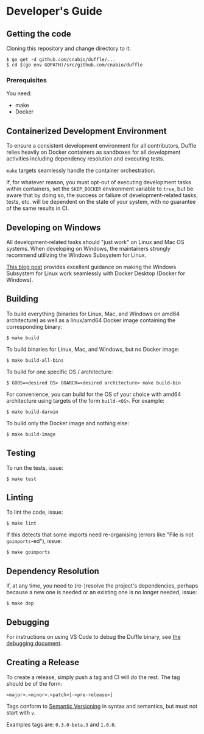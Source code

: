 # Developer's Guide

## Getting the code

Cloning this repository and change directory to it:
```console
$ go get -d github.com/cnabio/duffle/...
$ cd $(go env GOPATH)/src/github.com/cnabio/duffle
```

### Prerequisites

You need:

* make
* Docker

## Containerized Development Environment

To ensure a consistent development environment for all contributors, Duffle
relies heavily on Docker containers as sandboxes for all development activities
including dependency resolution and executing tests.

`make` targets seamlessly handle the container orchestration.

If, for whatever reason, you must opt-out of executing development tasks within
containers, set the `SKIP_DOCKER` environment variable to `true`, but be aware
that by doing so, the success or failure of development-related tasks, tests,
etc. will be dependent on the state of your system, with no guarantee of the
same results in CI.

## Developing on Windows

All development-related tasks should "just work" on Linux and Mac OS systems.
When developing on Windows, the maintainers strongly recommend utilizing the
Windows Subsystem for Linux.

[This blog post](https://nickjanetakis.com/blog/setting-up-docker-for-windows-and-wsl-to-work-flawlessly)
provides excellent guidance on making the Windows Subsystem for Linux work
seamlessly with Docker Desktop (Docker for Windows).

## Building

To build everything (binaries for Linux, Mac, and Windows on amd64 architecture)
as well as a linux/amd64 Docker image containing the corresponding binary:

```console
$ make build
```

To build binaries for Linux, Mac, and Windows, but no Docker image:

```console
$ make build-all-bins
```

To build for one specific OS / architecture:

```console
$ GOOS=<desired OS> GOARCH=<desired architecture> make build-bin
```

For convenience, you can build for the OS of your choice with amd64 architecture
using targets of the form `build-<OS>`. For example:

```console
$ make build-darwin
```

To build only the Docker image and nothing else:

```console
$ make build-image
```

## Testing

To run the tests, issue:

```console
$ make test
```

## Linting

To lint the code, issue:

```console
$ make lint
```

If this detects that some imports need re-organising (errors like "File is not `goimports`-ed"), issue:

```console
$ make goimports
```

## Dependency Resolution

If, at any time, you need to (re-)resolve the project's dependencies, perhaps
because a new one is needed or an existing one is no longer needed, issue:

```console
$ make dep
```

## Debugging

For instructions on using VS Code to debug the Duffle binary, see [the debugging document](debugging.md).

## Creating a Release

To create a release, simply push a tag and CI will do the rest. The tag should be of the form:
```console
<major>.<minor>.<patch>[-<pre-release>]
```
Tags conform to [Semantic Versioning](https://semver.org/) in syntax and semantics, but must not start with `v`.

Examples tags are: `0.3.0-beta.3` and `1.0.0`. 

